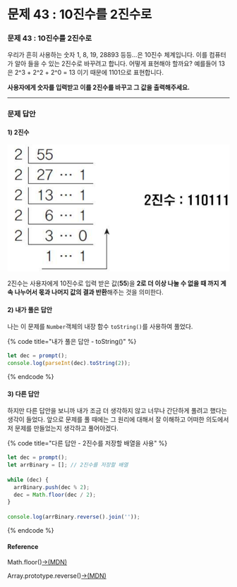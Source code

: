 # 문제 43 : 10진수를 2진수로

### 문제 43 : 10진수를 2진수로

우리가 흔히 사용하는 숫자 1, 8, 19, 28893 등등...은 10진수 체계입니다. 이를 컴퓨터가 알아 들을 수 있는 2진수로 바꾸려고 합니다. 어떻게 표현해야 할까요? 예를들어 13은 2^3 + 2^2 + 2^0 = 13 이기 때문에 1101으로 표현합니다.&#x20;

**사용자에게 숫자를 입력받고 이를 2진수를 바꾸고 그 값을 출력해주세요.**

****

### 문제 답안

#### **1) 2진수**

![](../.gitbook/assets/994c02395d26c5a403.jpeg)

2진수는 사용자에게 10진수로 입력 받은 값(**55**)을 **2로 더 이상 나눌 수 없을 때 까지 계속 나누어서 몫과 나머지 값의 결과 반환**해주는 것을 의미한다.&#x20;

#### 2) 내가 풀은 답안

나는 이 문제를 `Number`객체의 내장 함수 `toString()`를 사용하여 풀었다.&#x20;

{% code title="내가 풀은 답안 - toString()" %}
```javascript
let dec = prompt();
console.log(parseInt(dec).toString(2));
```
{% endcode %}

#### 3) 다른 답안

하지만 다른 답안을 보니까 내가 조금 더 생각하지 않고 너무나 간단하게 풀려고 했다는 생각이 들었다. 앞으로 문제를 풀 때에는 그 원리에 대해서 잘 이해하고 어떠한 의도에서 저 문제를 만들었는지 생각하고 풀어야겠다.

{% code title="다른 답안 - 2진수를 저장할 배열을 사용" %}
```javascript
let dec = prompt();
let arrBinary = []; // 2진수를 저장할 배열

while (dec) {
  arrBinary.push(dec % 2);
  dec = Math.floor(dec / 2);
}

console.log(arrBinary.reverse().join(''));
```
{% endcode %}

#### Reference

Math.floor()[→(MDN)](https://developer.mozilla.org/ko/docs/Web/JavaScript/Reference/Global\_Objects/Math/floor)

Array.prototype.reverse()[→(MDN)](https://developer.mozilla.org/ko/docs/Web/JavaScript/Reference/Global\_Objects/Array/reverse)
